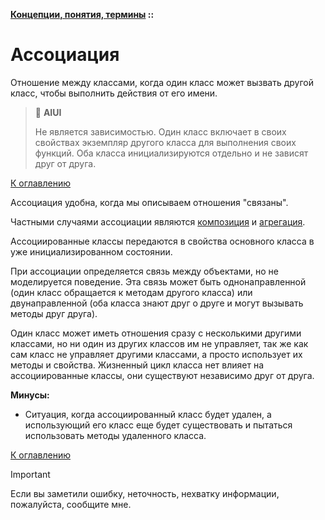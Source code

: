 **[Концепции, понятия, термины](../README.md#concepts) ::**
# Ассоциация

Отношение между классами, когда один класс может вызвать другой класс, чтобы выполнить действия от его имени.

> :thinking: **AIUI**
>
> Не является зависимостью. Один класс включает в своих свойствах экземпляр другого класса для выполнения своих функций. Оба класса инициализируются отдельно и не зависят друг от друга.

[К оглавлению](../README.md#concepts)

Ассоциация удобна, когда мы описываем отношения "связаны".

Частными случаями ассоциации являются [композиция](composition.md) и [агрегация](aggregation.md).

Ассоциированные классы передаются в свойства основного класса в уже инициализированном состоянии.

При ассоциации определяется связь между объектами, но не моделируется поведение. Эта связь может быть однонаправленной (один класс обращается к методам другого класса) или двунаправленной (оба класса знают друг о друге и могут вызывать методы друг друга).

Один класс может иметь отношения сразу с несколькими другими классами, но ни один из других классов им не управляет, так же как сам класс не управляет другими классами, а просто использует их методы и свойства. Жизненный цикл класса нет влияет на ассоциированные классы, они существуют независимо друг от друга.

**Минусы:**
- Ситуация, когда ассоциированный класс будет удален, а использующий его класс еще будет существовать и пытаться использовать методы удаленного класса.

[К оглавлению](../README.md#concepts)

> [!IMPORTANT]
> Если вы заметили ошибку, неточность, нехватку информации, пожалуйста, сообщите мне.
